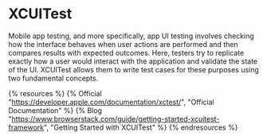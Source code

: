 # XCUITest

Mobile app testing, and more specifically, app UI testing involves checking how the interface behaves when user actions are performed and then compares results with expected outcomes. Here, testers try to replicate exactly how a user would interact with the application and validate the state of the UI. XCUITest allows them to write test cases for these purposes using two fundamental concepts.

{% resources %}
  {% Official "https://developer.apple.com/documentation/xctest/", "Official Documentation" %}
  {% Blog "https://www.browserstack.com/guide/getting-started-xcuitest-framework", "Getting Started with XCUITest" %}
{% endresources %}